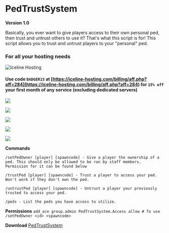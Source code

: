 # PedTrustSystem

**Version 1.0** 

Basically, you ever want to give players access to their own personal ped, then trust and untrust others to use it? That's what this script is for! This script allows you to trust and untrust players to your "personal" ped.

### For all your hosting needs

![Iceline Hosting](https://i.gyazo.com/24c65c27acc53ce0656cda7e7ed29230.gif)

#### Use code `BADGER15` at [https://iceline-hosting.com/billing/aff.php?aff=284](https://iceline-hosting.com/billing/aff.php?aff=284) for `15% off` your first month of any service \(excluding dedicated servers\)

![](https://i.gyazo.com/05afae9b0808ef3dce8734c9ea0f8dd6.gif)

![](https://i.gyazo.com/f6504163e6a1c7f4939c1b61cd2e50d4.png)

![](https://i.gyazo.com/17a885ccf6aa99692421e72dda5fd004.png)

![](https://i.gyazo.com/34cf1bd07f21a06b1475160755d38595.png)

![](https://i.gyazo.com/f1db42a35b6cbe167760eaf68d410b04.png)

**Commands** 

`/setPedOwner [player] [spawncode] - Give a player the ownership of a ped. This should only be allowed to be ran by staff members. Permission for it can be found below`

`/trustPed [player] [spawncode] - Trust a player to access your ped. Won't work if they don't own the ped.`

`/untrustPed [player] [spawncode] - Untrust a player your previously trusted to access your ped.`

`/peds - List the peds you have access to utilize.`

**Permissions** `add_ace group.admin PedTrustSystem.Access allow # To use /setPedOwner <id> <spawncode>`

**Download** [PedTrustSystem](https://github.com/TheWolfBadger/PedTrustSystem)

